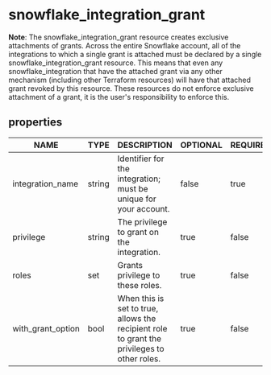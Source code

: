 
# snowflake_integration_grant

<!-- These docs are auto-generated by code in ./docgen, run by with make docs. Manual edits will be overwritten. -->

**Note**: The snowflake_integration_grant resource creates exclusive attachments of grants.
		Across the entire Snowflake account, all of the integrations to which a single grant is attached must be declared
		by a single snowflake_integration_grant resource. This means that even any snowflake_integration that have the attached
		grant via any other mechanism (including other Terraform resources) will have that attached grant revoked by this resource.
		These resources do not enforce exclusive attachment of a grant, it is the user's responsibility to enforce this.
		
## properties

|       NAME        |  TYPE  |                                         DESCRIPTION                                         | OPTIONAL | REQUIRED  | COMPUTED | DEFAULT |
|-------------------|--------|---------------------------------------------------------------------------------------------|----------|-----------|----------|---------|
| integration_name  | string | Identifier for the integration; must be unique for your account.                            | false    | true      | false    |         |
| privilege         | string | The privilege to grant on the integration.                                                  | true     | false     | false    | "USAGE" |
| roles             | set    | Grants privilege to these roles.                                                            | true     | false     | false    |         |
| with_grant_option | bool   | When this is set to true, allows the recipient role to grant the privileges to other roles. | true     | false     | false    | false   |
